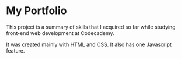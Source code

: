 # My Portfolio
 
This project is a summary of skills that I acquired so far while studying front-end web development at Codecademy.

It was created mainly with HTML and CSS. It also has one Javascript feature.
